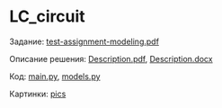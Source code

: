 # LC_circuit

Задание: [test-assignment-modeling.pdf](test-assignment-modeling.pdf)

Описание решения: [Description.pdf](Description.pdf), [Description.docx](Description.docx)

Код: [main.py](main.py), [models.py](models.py)

Картинки: [pics](pics)
